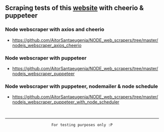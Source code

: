 ## Scraping tests of this [website](https://www.futbolenlatele.com/) with cheerio & puppeteer

### Node webscraper with axios and cheerio
- https://github.com/AitorSantaeugenia/NODE_web_scrapers/tree/master/nodejs_webscraper_axios_cheerio

### Node webscraper with puppeteer
- https://github.com/AitorSantaeugenia/NODE_web_scrapers/tree/master/nodejs_webscraper_puppeteer

### Node webscraper with puppeteer, nodemailer & node schedule
- https://github.com/AitorSantaeugenia/NODE_web_scrapers/tree/master/nodejs_webscraper_puppeteer_with_node_scheduler

<br>
<hr> 

<div align="center">

```
For testing purposes only :P
```

</div>
